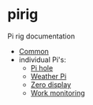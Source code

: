 # pirig

Pi rig documentation

- [Common](common.md)
- individual Pi's:
  - [Pi hole](pihole.md)
  - [Weather Pi](weatherpi.md)
  - [Zero display](https://github.com/vladak/zerodisplay)
  - [Work monitoring](https://github.com/vladak/workmon)
